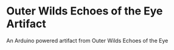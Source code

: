 # Outer Wilds Echoes of the Eye Artifact
 An Arduino powered artifact from Outer Wilds Echoes of the Eye
